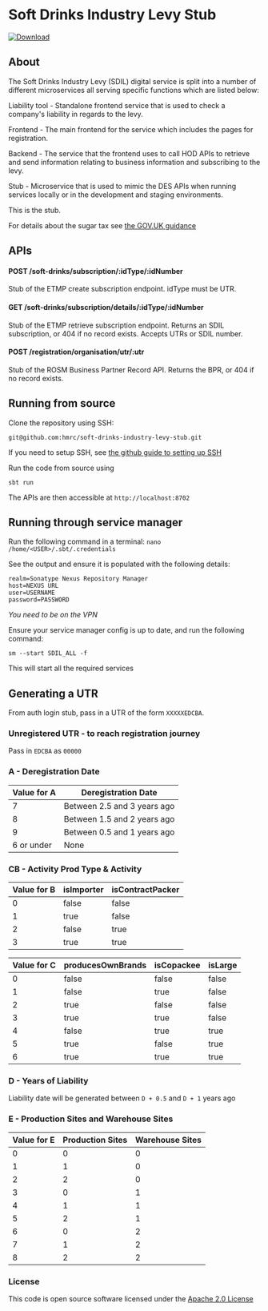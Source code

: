 # Soft Drinks Industry Levy Stub

[ ![Download](https://api.bintray.com/packages/hmrc/releases/soft-drinks-industry-levy-stub/images/download.svg) ](https://bintray.com/hmrc/releases/soft-drinks-industry-levy-stub/_latestVersion)

## About
The Soft Drinks Industry Levy (SDIL) digital service is split into a number of different microservices all serving specific functions which are listed below:

Liability tool - Standalone frontend service that is used to check a company's liability in regards to the levy.

Frontend - The main frontend for the service which includes the pages for registration.

Backend - The service that the frontend uses to call HOD APIs to retrieve and send information relating to business information and subscribing to the levy.

Stub - Microservice that is used to mimic the DES APIs when running services locally or in the development and staging environments.

This is the stub.

For details about the sugar tax see [the GOV.UK guidance](https://www.gov.uk/guidance/soft-drinks-industry-levy)

## APIs

#### POST        /soft-drinks/subscription/:idType/:idNumber  
Stub of the ETMP create subscription endpoint. idType must be UTR.
      
#### GET         /soft-drinks/subscription/details/:idType/:idNumber
Stub of the ETMP retrieve subscription endpoint. Returns an SDIL subscription, or 404 if no record exists. Accepts UTRs or SDIL number.

#### POST        /registration/organisation/utr/:utr
Stub of the ROSM Business Partner Record API. Returns the BPR, or 404 if no record exists.

## Running from source
Clone the repository using SSH:

`git@github.com:hmrc/soft-drinks-industry-levy-stub.git`

If you need to setup SSH, see [the github guide to setting up SSH](https://help.github.com/articles/adding-a-new-ssh-key-to-your-github-account/)

Run the code from source using 

`sbt run`

The APIs are then accessible at `http://localhost:8702`

## Running through service manager

Run the following command in a terminal: `nano /home/<USER>/.sbt/.credentials`

See the output and ensure it is populated with the following details:

```
realm=Sonatype Nexus Repository Manager
host=NEXUS URL
user=USERNAME
password=PASSWORD
```

*You need to be on the VPN*

Ensure your service manager config is up to date, and run the following command:

`sm --start SDIL_ALL -f`

This will start all the required services

## Generating a UTR

From auth login stub, pass in a UTR of the form `XXXXXEDCBA`.

### Unregistered UTR - to reach registration journey

Pass in `EDCBA` as `00000`

### A - Deregistration Date

| Value for A | Deregistration Date         |
|-------------|-----------------------------|
| 7           | Between 2.5 and 3 years ago |
| 8           | Between 1.5 and 2 years ago |
| 9           | Between 0.5 and 1 years ago |
| 6 or under  | None                        |

### CB - Activity Prod Type & Activity

| Value for B | isImporter | isContractPacker |
|-------------|------------|------------------|
| 0           | false      | false            |
| 1           | true       | false            |
| 2           | false      | true             |
| 3           | true       | true             |

| Value for C | producesOwnBrands | isCopackee    | isLarge       |
|-------------|-------------------|---------------|---------------|
| 0           | false             | false         | false         |
| 1           | false             | true          | false         |
| 2           | true              | false         | false         |
| 3           | true              | true          | false         |
| 4           | false             | true          | true          |
| 5           | true              | false         | true          |
| 6           | true              | true          | true          |

### D - Years of Liability

Liability date will be generated between `D + 0.5` and `D + 1` years ago  

### E - Production Sites and Warehouse Sites

| Value for E  | Production Sites | Warehouse Sites |
|--------------|------------------|-----------------|
| 0            | 0                | 0               |
| 1            | 1                | 0               |
| 2            | 2                | 0               |
| 3            | 0                | 1               |
| 4            | 1                | 1               |
| 5            | 2                | 1               |
| 6            | 0                | 2               |
| 7            | 1                | 2               |
| 8            | 2                | 2               |

### License

This code is open source software licensed under the [Apache 2.0 License]("http://www.apache.org/licenses/LICENSE-2.0.html")